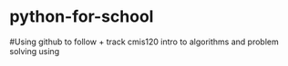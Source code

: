 # python-for-school
#Using github to follow + track cmis120 intro to algorithms and problem solving using 
